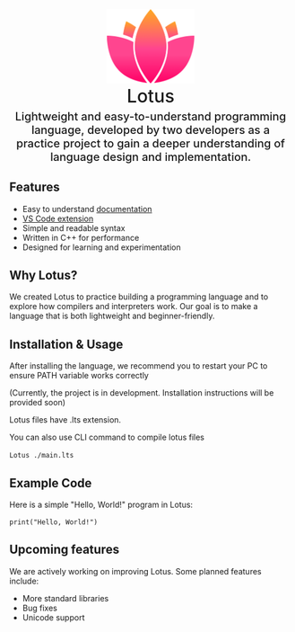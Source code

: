 <div align="center">
    <img src="icon.png" width="156px"/>
    <p style="font-size: 32px; font-weight: 500; margin: 0;">Lotus</p>
    <p style="font-size: 20px; font-weight: 500; margin-top: 5px;">Lightweight and easy-to-understand programming language, developed by two developers as a practice project to gain a deeper understanding of language design and implementation.</p>
</div>

## Features
- Easy to understand [documentation](Documentation.md)
- [VS Code extension](https://marketplace.visualstudio.com/items?itemName=scrumboard-company.lotus-lang)
- Simple and readable syntax
- Written in C++ for performance
- Designed for learning and experimentation

## Why Lotus?
We created Lotus to practice building a programming language and to explore how compilers and interpreters work. Our goal is to make a language that is both lightweight and beginner-friendly.

## Installation & Usage
After installing the language, we recommend you to restart your PC to ensure PATH variable works correctly

(Currently, the project is in development. Installation instructions will be provided soon)

Lotus files have .lts extension.

You can also use CLI command to compile lotus files

```Lotus ./main.lts```


## Example Code
Here is a simple "Hello, World!" program in Lotus:
```lotus
print("Hello, World!")
```

## Upcoming features
We are actively working on improving Lotus. Some planned features include:
- More standard libraries
- Bug fixes
- Unicode support
